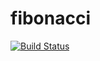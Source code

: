 # fibonacci

[![Build Status](http://52.2.193.19/buildStatus/icon?job=pipeline-scripts)](http://52.2.193.19/job/pipeline-scripts/)
